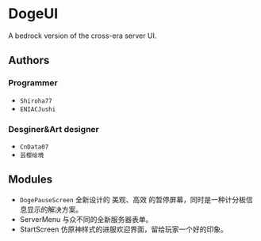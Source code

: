 # DogeUI
A bedrock version of the cross-era server UI.

## Authors
### Programmer
- `Shiroha77`
- `ENIACJushi`
### Desginer&Art designer
- `CnData07`
- `芸樱绘境`

## Modules
- `DogePauseScreen` 全新设计的 美观、高效 的暂停屏幕，同时是一种计分板信息显示的解决方案。
- ServerMenu 与众不同的全新服务器表单。
- StartScreen 仿原神样式的进服欢迎界面，留给玩家一个好的印象。